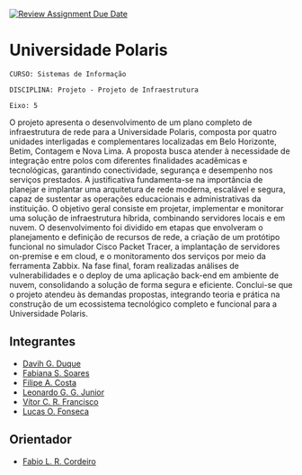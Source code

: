 [![Review Assignment Due Date](https://classroom.github.com/assets/deadline-readme-button-22041afd0340ce965d47ae6ef1cefeee28c7c493a6346c4f15d667ab976d596c.svg)](https://classroom.github.com/a/yI2ip9hY)
# Universidade Polaris

`CURSO: Sistemas de Informação`

`DISCIPLINA: Projeto - Projeto de Infraestrutura`

`Eixo: 5`

O projeto apresenta o desenvolvimento de um plano completo de infraestrutura de rede para a Universidade Polaris, composta por quatro unidades interligadas e complementares localizadas em Belo Horizonte, Betim, Contagem e Nova Lima. A proposta busca atender à necessidade de integração entre polos com diferentes finalidades acadêmicas e tecnológicas, garantindo conectividade, segurança e desempenho nos serviços prestados. A justificativa fundamenta-se na importância de planejar e implantar uma arquitetura de rede moderna, escalável e segura, capaz de sustentar as operações educacionais e administrativas da instituição. O objetivo geral consiste em projetar, implementar e monitorar uma solução de infraestrutura híbrida, combinando servidores locais e em nuvem. O desenvolvimento foi dividido em etapas que envolveram o planejamento e definição de recursos de rede, a criação de um protótipo funcional no simulador Cisco Packet Tracer, a implantação de servidores on-premise e em cloud, e o monitoramento dos serviços por meio da ferramenta Zabbix. Na fase final, foram realizadas análises de vulnerabilidades e o deploy de uma aplicação back-end em ambiente de nuvem, consolidando a solução de forma segura e eficiente. Conclui-se que o projeto atendeu às demandas propostas, integrando teoria e prática na construção de um ecossistema tecnológico completo e funcional para a Universidade Polaris.

## Integrantes

* [Davih G. Duque](mailto:davih.duque@sga.pucminas.br)
* [Fabiana S. Soares](mailto:fabiana.soares@sga.pucminas.br)
* [Filipe A. Costa](mailto:filipe.acacio@sga.pucminas.br)
* [Leonardo G. G. Junior](mailto:1478100@sga.pucminas.br)
* [Vítor C. R. Francisco](mailto:1374039@sga.pucminas.br)
* [Lucas O. Fonseca](mailto:1374039@sga.pucminas.br)


## Orientador

* [Fabio L. R. Cordeiro](mailto:483193@sga.pucminas.br)


